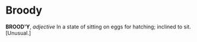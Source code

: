 # Broody

**BROOD'Y**, _adjective_ In a state of sitting on eggs for hatching; inclined to sit. \[Unusual.\]